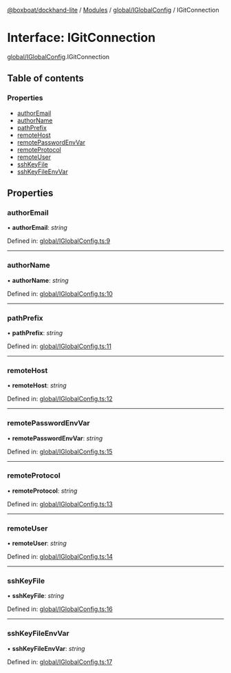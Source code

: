 [@boxboat/dockhand-lite](../README.md) / [Modules](../modules.md) / [global/IGlobalConfig](../modules/global_iglobalconfig.md) / IGitConnection

# Interface: IGitConnection

[global/IGlobalConfig](../modules/global_iglobalconfig.md).IGitConnection

## Table of contents

### Properties

- [authorEmail](global_iglobalconfig.igitconnection.md#authoremail)
- [authorName](global_iglobalconfig.igitconnection.md#authorname)
- [pathPrefix](global_iglobalconfig.igitconnection.md#pathprefix)
- [remoteHost](global_iglobalconfig.igitconnection.md#remotehost)
- [remotePasswordEnvVar](global_iglobalconfig.igitconnection.md#remotepasswordenvvar)
- [remoteProtocol](global_iglobalconfig.igitconnection.md#remoteprotocol)
- [remoteUser](global_iglobalconfig.igitconnection.md#remoteuser)
- [sshKeyFile](global_iglobalconfig.igitconnection.md#sshkeyfile)
- [sshKeyFileEnvVar](global_iglobalconfig.igitconnection.md#sshkeyfileenvvar)

## Properties

### authorEmail

• **authorEmail**: *string*

Defined in: [global/IGlobalConfig.ts:9](https://github.com/boxboat/dockhand-lite/blob/cfc9e3a/src/spec/global/IGlobalConfig.ts#L9)

___

### authorName

• **authorName**: *string*

Defined in: [global/IGlobalConfig.ts:10](https://github.com/boxboat/dockhand-lite/blob/cfc9e3a/src/spec/global/IGlobalConfig.ts#L10)

___

### pathPrefix

• **pathPrefix**: *string*

Defined in: [global/IGlobalConfig.ts:11](https://github.com/boxboat/dockhand-lite/blob/cfc9e3a/src/spec/global/IGlobalConfig.ts#L11)

___

### remoteHost

• **remoteHost**: *string*

Defined in: [global/IGlobalConfig.ts:12](https://github.com/boxboat/dockhand-lite/blob/cfc9e3a/src/spec/global/IGlobalConfig.ts#L12)

___

### remotePasswordEnvVar

• **remotePasswordEnvVar**: *string*

Defined in: [global/IGlobalConfig.ts:15](https://github.com/boxboat/dockhand-lite/blob/cfc9e3a/src/spec/global/IGlobalConfig.ts#L15)

___

### remoteProtocol

• **remoteProtocol**: *string*

Defined in: [global/IGlobalConfig.ts:13](https://github.com/boxboat/dockhand-lite/blob/cfc9e3a/src/spec/global/IGlobalConfig.ts#L13)

___

### remoteUser

• **remoteUser**: *string*

Defined in: [global/IGlobalConfig.ts:14](https://github.com/boxboat/dockhand-lite/blob/cfc9e3a/src/spec/global/IGlobalConfig.ts#L14)

___

### sshKeyFile

• **sshKeyFile**: *string*

Defined in: [global/IGlobalConfig.ts:16](https://github.com/boxboat/dockhand-lite/blob/cfc9e3a/src/spec/global/IGlobalConfig.ts#L16)

___

### sshKeyFileEnvVar

• **sshKeyFileEnvVar**: *string*

Defined in: [global/IGlobalConfig.ts:17](https://github.com/boxboat/dockhand-lite/blob/cfc9e3a/src/spec/global/IGlobalConfig.ts#L17)
